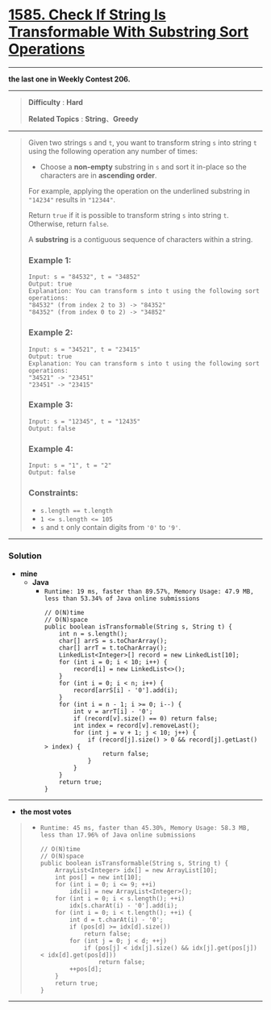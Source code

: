 # [1585. Check If String Is Transformable With Substring Sort Operations](https://leetcode.com/problems/check-if-string-is-transformable-with-substring-sort-operations/)

---

**the last one in Weekly Contest 206.**

---

> **Difficulty** : **Hard**
>
> **Related Topics** : **String**、**Greedy**

---

> Given two strings `s` and `t`, you want to transform string `s` into string `t` using the following operation any number of times:
> * Choose a **non-empty** substring in `s` and sort it in-place so the characters are in **ascending order**.
>
> For example, applying the operation on the underlined substring in `"14234"` results in `"12344"`.
>
> Return `true` if it is possible to transform string `s` into string `t`. Otherwise, return `false`.
>
> A **substring** is a contiguous sequence of characters within a string.
>
>
>
> ### Example 1:
> ```
> Input: s = "84532", t = "34852"
> Output: true
> Explanation: You can transform s into t using the following sort operations:
> "84532" (from index 2 to 3) -> "84352"
> "84352" (from index 0 to 2) -> "34852"
> ```
>
> ### Example 2:
> ```
> Input: s = "34521", t = "23415"
> Output: true
> Explanation: You can transform s into t using the following sort operations:
> "34521" -> "23451"
> "23451" -> "23415"
> ```
>
> ### Example 3:
> ```
> Input: s = "12345", t = "12435"
> Output: false
> ```
>
> ### Example 4:
> ```
> Input: s = "1", t = "2"
> Output: false
> ```
>
> ### Constraints:
> * `s.length == t.length`
> * `1 <= s.length <= 105`
> * `s` and `t` only contain digits from `'0'` to `'9'`.

---


### Solution
* **mine**
  * **Java**
    * `Runtime: 19 ms, faster than 89.57%, Memory Usage: 47.9 MB, less than 53.34% of Java online submissions`
      ```
      // O(N)time
      // O(N)space
      public boolean isTransformable(String s, String t) {
          int n = s.length();
          char[] arrS = s.toCharArray();
          char[] arrT = t.toCharArray();
          LinkedList<Integer>[] record = new LinkedList[10];
          for (int i = 0; i < 10; i++) {
              record[i] = new LinkedList<>();
          }
          for (int i = 0; i < n; i++) {
              record[arrS[i] - '0'].add(i);
          }
          for (int i = n - 1; i >= 0; i--) {
              int v = arrT[i] - '0';
              if (record[v].size() == 0) return false;
              int index = record[v].removeLast();
              for (int j = v + 1; j < 10; j++) {
                  if (record[j].size() > 0 && record[j].getLast() > index) {
                      return false;
                  }
              }
          }
          return true;
      }
      ```

---

* **the most votes**
>  * `Runtime: 45 ms, faster than 45.30%, Memory Usage: 58.3 MB, less than 17.96% of Java online submissions`
>    ```
>    // O(N)time
>    // O(N)space
>    public boolean isTransformable(String s, String t) {
>        ArrayList<Integer> idx[] = new ArrayList[10];
>        int pos[] = new int[10];
>        for (int i = 0; i <= 9; ++i)
>            idx[i] = new ArrayList<Integer>();
>        for (int i = 0; i < s.length(); ++i)
>            idx[s.charAt(i) - '0'].add(i);
>        for (int i = 0; i < t.length(); ++i) {
>            int d = t.charAt(i) - '0';
>            if (pos[d] >= idx[d].size())
>                return false;
>            for (int j = 0; j < d; ++j)
>                if (pos[j] < idx[j].size() && idx[j].get(pos[j]) < idx[d].get(pos[d]))
>                    return false;
>            ++pos[d];
>        }
>        return true;
>    }
>    ```

---

